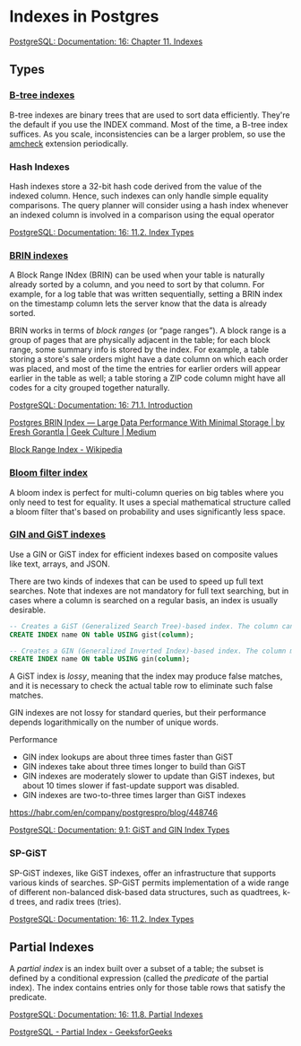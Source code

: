 # Indexes in Postgres

[PostgreSQL: Documentation: 16: Chapter 11. Indexes](https://www.postgresql.org/docs/current/indexes.html)

## Types

### [B-tree indexes](https://www.postgresql.org/docs/current/btree-intro.html)

B-tree indexes are binary trees that are used to sort data efficiently. They're the default if you use the INDEX command. Most of the time, a B-tree index suffices. As you scale, inconsistencies can be a larger problem, so use the [amcheck](https://www.postgresql.org/docs/11/amcheck.html) extension periodically.

### Hash Indexes

Hash indexes store a 32-bit hash code derived from the value of the indexed column. Hence, such indexes can only handle simple equality comparisons. The query planner will consider using a hash index whenever an indexed column is involved in a comparison using the equal operator

[PostgreSQL: Documentation: 16: 11.2. Index Types](https://www.postgresql.org/docs/current/indexes-types.html#INDEXES-TYPES-HASH)

### [BRIN indexes](https://www.postgresql.org/docs/11/brin-intro.html)

A Block Range INdex (BRIN) can be used when your table is naturally already sorted by a column, and you need to sort by that column. For example, for a log table that was written sequentially, setting a BRIN index on the timestamp column lets the server know that the data is already sorted.

BRIN works in terms of _block ranges_ (or “page ranges”). A block range is a group of pages that are physically adjacent in the table; for each block range, some summary info is stored by the index. For example, a table storing a store's sale orders might have a date column on which each order was placed, and most of the time the entries for earlier orders will appear earlier in the table as well; a table storing a ZIP code column might have all codes for a city grouped together naturally.

[PostgreSQL: Documentation: 16: 71.1. Introduction](https://www.postgresql.org/docs/current/brin-intro.html)

[Postgres BRIN Index — Large Data Performance With Minimal Storage | by Eresh Gorantla | Geek Culture | Medium](https://medium.com/geekculture/postgres-brin-index-large-data-performance-with-minimal-storage-4db6b9f64ca4)

[Block Range Index - Wikipedia](https://en.wikipedia.org/wiki/Block_Range_Index)

### [Bloom filter index](https://www.postgresql.org/docs/11/bloom.html)

A bloom index is perfect for multi-column queries on big tables where you only need to test for equality. It uses a special mathematical structure called a bloom filter that's based on probability and uses significantly less space.

### [GIN and GiST indexes](https://www.postgresql.org/docs/11/textsearch-indexes.html)

Use a GIN or GiST index for efficient indexes based on composite values like text, arrays, and JSON.

There are two kinds of indexes that can be used to speed up full text searches. Note that indexes are not mandatory for full text searching, but in cases where a column is searched on a regular basis, an index is usually desirable.

```sql
-- Creates a GiST (Generalized Search Tree)-based index. The column can be of tsvector or tsquery type.
CREATE INDEX name ON table USING gist(column);

-- Creates a GIN (Generalized Inverted Index)-based index. The column must be of tsvector type.
CREATE INDEX name ON table USING gin(column);
```

A GiST index is _lossy_, meaning that the index may produce false matches, and it is necessary to check the actual table row to eliminate such false matches.

GIN indexes are not lossy for standard queries, but their performance depends logarithmically on the number of unique words.

Performance
- GIN index lookups are about three times faster than GiST
- GIN indexes take about three times longer to build than GiST
- GIN indexes are moderately slower to update than GiST indexes, but about 10 times slower if fast-update support was disabled.
- GIN indexes are two-to-three times larger than GiST indexes

https://habr.com/en/company/postgrespro/blog/448746

[PostgreSQL: Documentation: 9.1: GiST and GIN Index Types](https://www.postgresql.org/docs/9.1/textsearch-indexes.html)
### SP-GiST

SP-GiST indexes, like GiST indexes, offer an infrastructure that supports various kinds of searches. SP-GiST permits implementation of a wide range of different non-balanced disk-based data structures, such as quadtrees, k-d trees, and radix trees (tries).

[PostgreSQL: Documentation: 16: 11.2. Index Types](https://www.postgresql.org/docs/current/indexes-types.html#INDEXES-TYPE-SPGIST)

## Partial Indexes

A _partial index_ is an index built over a subset of a table; the subset is defined by a conditional expression (called the _predicate_ of the partial index). The index contains entries only for those table rows that satisfy the predicate.

[PostgreSQL: Documentation: 16: 11.8. Partial Indexes](https://www.postgresql.org/docs/current/indexes-partial.html)

[PostgreSQL - Partial Index - GeeksforGeeks](https://www.geeksforgeeks.org/postgresql-partial-index/)
